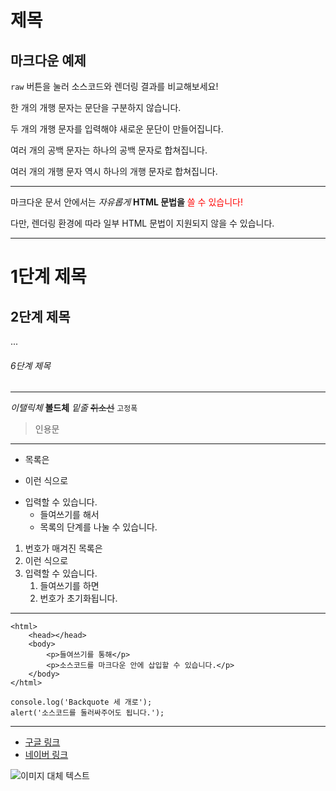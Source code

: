 # 제목

## 마크다운 예제

`raw` 버튼을 눌러 소스코드와 렌더링 결과를 비교해보세요!

한 개의 개행 문자는
문단을 구분하지 않습니다.

두 개의 개행 문자를 입력해야
새로운 문단이 만들어집니다.

여러      개의      공백     문자는
하나의     공백     문자로     합쳐집니다.



여러 개의 개행 문자 역시
하나의 개행 문자로 합쳐집니다.

---

마크다운 문서 안에서는
<em>자유롭게</em> <strong>HTML 문법을</strong> <span style="color: red">쓸 수 있습니다!</span>

다만, 렌더링 환경에 따라 일부 HTML 문법이 지원되지 않을 수 있습니다.

---

# 1단계 제목
## 2단계 제목
...
###### 6단계 제목

---

*이탤릭체*
**볼드체**
_밑줄_
~~취소선~~
`고정폭`
> 인용문


---

- 목록은
* 이런 식으로
+ 입력할 수 있습니다.
    - 들여쓰기를 해서
    - 목록의 단계를 나눌 수 있습니다.
<!-- 목록은 -, *, + 중 아무거나 쓰면 됨.  -->

<!-- 숫자를 순서대로 쓰지 않아도 자동으로 번호가 순서대로 매겨짐. -->
1. 번호가 매겨진 목록은
1. 이런 식으로
1. 입력할 수 있습니다.
    1. 들여쓰기를 하면
    1. 번호가 초기화됩니다.

---

<!-- tab: 들여쓰기
tab + shift:
ctrl+ [ or ]  -->
    <html>
        <head></head>
        <body>
            <p>들여쓰기를 통해</p>
            <p>소스코드를 마크다운 안에 삽입할 수 있습니다.</p>
        </body>
    </html>

```
console.log('Backquote 세 개로');
alert('소스코드를 둘러싸주어도 됩니다.');
```

---


<!-- 링크 넣을 때는 앞 뒤에 []
이미지 넣을 때: ![]
 -->
- [구글 링크](https://www.google.co.kr/)
- [네이버 링크](https://www.naver.com/)

![이미지 대체 텍스트](https://cdn-images-1.medium.com/max/2000/1*1zUrLyvIftWAGx19B2dpUQ.png)
